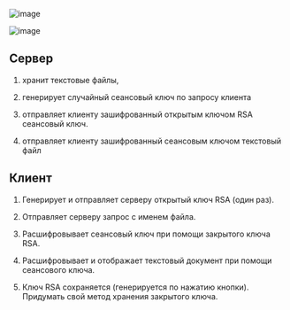 ![image](https://user-images.githubusercontent.com/41614960/137797585-b62e7b0a-7d29-4769-b6db-bb8d4415c087.png)

![image](https://user-images.githubusercontent.com/41614960/137798793-71c35cec-b348-4a90-94e5-c668d9adc622.png)


## Сервер

1. хранит текстовые файлы,

2. генерирует случайный сеансовый ключ по запросу клиента

3. отправляет клиенту зашифрованный открытым ключом RSA сеансовый ключ.

4. отправляет клиенту зашифрованный сеансовым ключом текстовый файл 

## Клиент

1. Генерирует и отправляет серверу открытый ключ RSA (один раз).

2. Отправляет серверу запрос с именем файла.

3. Расшифровывает сеансовый ключ при помощи закрытого ключа RSA.

4. Расшифровывает и отображает текстовый документ при помощи сеансового ключа.

5. Ключ RSA сохраняется (генерируется по нажатию кнопки). Придумать свой метод хранения закрытого ключа.  

